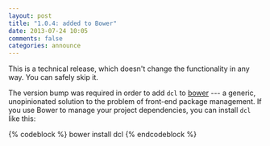 ```yaml
---
layout: post
title: "1.0.4: added to Bower"
date: 2013-07-24 10:05
comments: false
categories: announce
---
```


This is a technical release, which doesn't change the functionality in any way. You can safely skip it.

The version bump was required in order to add `dcl` to [bower](http://bower.io/) --- a generic, unopinionated solution to the problem of front-end package management. If you use Bower to manage your project dependencies, you can install `dcl` like this:

{% codeblock %}
bower install dcl
{% endcodeblock %}
